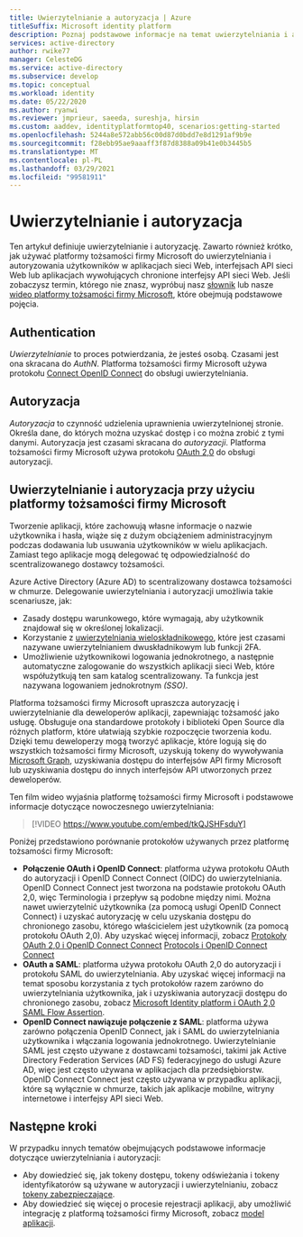 ```yaml
---
title: Uwierzytelnianie a autoryzacja | Azure
titleSuffix: Microsoft identity platform
description: Poznaj podstawowe informacje na temat uwierzytelniania i autoryzacji na platformie tożsamości firmy Microsoft.
services: active-directory
author: rwike77
manager: CelesteDG
ms.service: active-directory
ms.subservice: develop
ms.topic: conceptual
ms.workload: identity
ms.date: 05/22/2020
ms.author: ryanwi
ms.reviewer: jmprieur, saeeda, sureshja, hirsin
ms.custom: aaddev, identityplatformtop40, scenarios:getting-started
ms.openlocfilehash: 5244a8e572abb56c00d87d0bdd7e8d1291af9b9e
ms.sourcegitcommit: f28ebb95ae9aaaff3f87d8388a09b41e0b3445b5
ms.translationtype: MT
ms.contentlocale: pl-PL
ms.lasthandoff: 03/29/2021
ms.locfileid: "99581911"
---
```

# <a name="authentication-vs-authorization"></a>Uwierzytelnianie i autoryzacja

Ten artykuł definiuje uwierzytelnianie i autoryzację. Zawarto również krótko, jak używać platformy tożsamości firmy Microsoft do uwierzytelniania i autoryzowania użytkowników w aplikacjach sieci Web, interfejsach API sieci Web lub aplikacjach wywołujących chronione interfejsy API sieci Web. Jeśli zobaczysz termin, którego nie znasz, wypróbuj nasz [słownik](developer-glossary.md) lub nasze [wideo platformy tożsamości firmy Microsoft](identity-videos.md), które obejmują podstawowe pojęcia.

## <a name="authentication"></a>Authentication

*Uwierzytelnianie* to proces potwierdzania, że jesteś osobą. Czasami jest ona skracana do *AuthN*. Platforma tożsamości firmy Microsoft używa protokołu [Connect OpenID Connect](https://openid.net/connect/) do obsługi uwierzytelniania.

## <a name="authorization"></a>Autoryzacja

*Autoryzacja* to czynność udzielenia uprawnienia uwierzytelnionej stronie. Określa dane, do których można uzyskać dostęp i co można zrobić z tymi danymi. Autoryzacja jest czasami skracana do *autoryzacji*. Platforma tożsamości firmy Microsoft używa protokołu [OAuth 2,0](https://oauth.net/2/) do obsługi autoryzacji.

## <a name="authentication-and-authorization-using-the-microsoft-identity-platform"></a>Uwierzytelnianie i autoryzacja przy użyciu platformy tożsamości firmy Microsoft

Tworzenie aplikacji, które zachowują własne informacje o nazwie użytkownika i hasła, wiąże się z dużym obciążeniem administracyjnym podczas dodawania lub usuwania użytkowników w wielu aplikacjach. Zamiast tego aplikacje mogą delegować tę odpowiedzialność do scentralizowanego dostawcy tożsamości.

Azure Active Directory (Azure AD) to scentralizowany dostawca tożsamości w chmurze. Delegowanie uwierzytelniania i autoryzacji umożliwia takie scenariusze, jak:

- Zasady dostępu warunkowego, które wymagają, aby użytkownik znajdował się w określonej lokalizacji.
- Korzystanie z [uwierzytelniania wieloskładnikowego](../authentication/concept-mfa-howitworks.md), które jest czasami nazywane uwierzytelnianiem dwuskładnikowym lub funkcji 2FA.
- Umożliwienie użytkownikowi logowania jednokrotnego, a następnie automatyczne zalogowanie do wszystkich aplikacji sieci Web, które współużytkują ten sam katalog scentralizowany. Ta funkcja jest nazywana logowaniem jednokrotnym *(SSO)*.

Platforma tożsamości firmy Microsoft upraszcza autoryzację i uwierzytelnianie dla deweloperów aplikacji, zapewniając tożsamość jako usługę. Obsługuje ona standardowe protokoły i biblioteki Open Source dla różnych platform, które ułatwiają szybkie rozpoczęcie tworzenia kodu. Dzięki temu deweloperzy mogą tworzyć aplikacje, które logują się do wszystkich tożsamości firmy Microsoft, uzyskują tokeny do wywoływania [Microsoft Graph](https://developer.microsoft.com/graph/), uzyskiwania dostępu do interfejsów API firmy Microsoft lub uzyskiwania dostępu do innych interfejsów API utworzonych przez deweloperów.

Ten film wideo wyjaśnia platformę tożsamości firmy Microsoft i podstawowe informacje dotyczące nowoczesnego uwierzytelniania: 

> [!VIDEO https://www.youtube.com/embed/tkQJSHFsduY]

Poniżej przedstawiono porównanie protokołów używanych przez platformę tożsamości firmy Microsoft:

* **Połączenie OAuth i OpenID Connect**: platforma używa protokołu OAuth do autoryzacji i OpenID Connect Connect (OIDC) do uwierzytelniania. OpenID Connect Connect jest tworzona na podstawie protokołu OAuth 2,0, więc Terminologia i przepływ są podobne między nimi. Można nawet uwierzytelnić użytkownika (za pomocą usługi OpenID Connect Connect) i uzyskać autoryzację w celu uzyskania dostępu do chronionego zasobu, którego właścicielem jest użytkownik (za pomocą protokołu OAuth 2,0). Aby uzyskać więcej informacji, zobacz [Protokoły OAuth 2,0 i OpenID Connect Connect](active-directory-v2-protocols.md) [Protocols i OpenID Connect Connect](v2-protocols-oidc.md)
* **OAuth a SAML**: platforma używa protokołu OAuth 2,0 do autoryzacji i protokołu SAML do uwierzytelniania. Aby uzyskać więcej informacji na temat sposobu korzystania z tych protokołów razem zarówno do uwierzytelniania użytkownika, jak i uzyskiwania autoryzacji dostępu do chronionego zasobu, zobacz [Microsoft Identity platform i OAuth 2,0 SAML Flow Assertion](./scenario-token-exchange-saml-oauth.md).
* **OpenID Connect nawiązuje połączenie z SAML**: platforma używa zarówno połączenia OpenID Connect, jak i SAML do uwierzytelniania użytkownika i włączania logowania jednokrotnego. Uwierzytelnianie SAML jest często używane z dostawcami tożsamości, takimi jak Active Directory Federation Services (AD FS) federacyjnego do usługi Azure AD, więc jest często używana w aplikacjach dla przedsiębiorstw. OpenID Connect Connect jest często używana w przypadku aplikacji, które są wyłącznie w chmurze, takich jak aplikacje mobilne, witryny internetowe i interfejsy API sieci Web.

## <a name="next-steps"></a>Następne kroki

W przypadku innych tematów obejmujących podstawowe informacje dotyczące uwierzytelniania i autoryzacji:

* Aby dowiedzieć się, jak tokeny dostępu, tokeny odświeżania i tokeny identyfikatorów są używane w autoryzacji i uwierzytelnianiu, zobacz [tokeny zabezpieczające](security-tokens.md).
* Aby dowiedzieć się więcej o procesie rejestracji aplikacji, aby umożliwić integrację z platformą tożsamości firmy Microsoft, zobacz [model aplikacji](application-model.md).